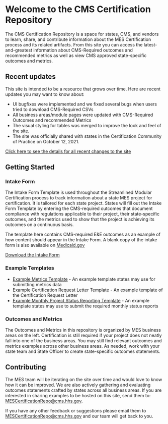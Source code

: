 # Welcome to the CMS Certification Repository

The CMS Certification Repository is a space for states, CMS, and vendors to learn, share, and contribute information about the MES Certification process and its related artifacts. From this site you can access the latest-and-greatest information about CMS-Required outcomes and recommended metrics as well as view CMS approved state-specific outcomes and metrics.

## Recent updates

This site is intended to be a resource that grows over time. Here are recent updates you may want to know about:

- UI bugfixes were implemented and we fixed several bugs when users tried to download CMS-Required CSVs
- All business areas/module pages were updated with CMS-Required Outcomes and recommended Metrics
- The visual styling for tables was merged to improve the look and feel of the site.
- The site was officially shared with states in the Certification Community of Practice on October 12, 2021.

[Click here to see the details for all recent changes to the site](https://github.com/CMSgov/CMCS-DSG-DSS-Certification-Staging/pulls?q=is%3Apr+is%3Aclosed)

## Getting Started

### Intake Form

The Intake Form Template is used throughout the Streamlined Modular Certification process to track information about a state MES project for certification. It is tailored for each state project. States will fill out the Intake Form Template by entering the CMS-required outcomes that document compliance with regulations applicable to their project, their state-specific outcomes, and the metrics used to show that the project is achieving its outcomes on a continuous basis. 

The template here contains CMS-required E&E outcomes as an example of how content should appear in the Intake Form. A blank copy of the intake form is also available on [Medicaid.gov](https://www.medicaid.gov/medicaid/data-systems/certification/streamlined-modular-certification/index.html)

[Download the Intake Form](https://github.com/CMSgov/CMCS-DSG-DSS-Certification/raw/intake-form/Appendix%20E%20Intake%20Form%20Template.xlsx)

### Example Templates

- [Example Metrics Template](https://github.com/CMSgov/CMCS-DSG-DSS-Certification-Staging/raw/SMC-Artifacts/Metric%20report%20example%20template.xlsx) - An example template states may use for submitting metrics data
- Example Certification Request Letter Template - An example template of the Certification Request Letter 
- [Example Monthly Project Status Reporting Template](https://github.com/CMSgov/CMCS-DSG-DSS-Certification-Staging/raw/SMC-Artifacts/Streamlined%20Modular%20Certification%20Required%20Monthly%20Project%20Status%20Report%20Example%20Template.docx) - An example template states may use to submit the required monthly status reports

### Outcomes and Metrics

The Outcomes and Metrics in this repository is organized by MES business areas on the left. Certification is still required if your project does not neatly fall into one of the business areas. You may still find relevant outcomes and metrics examples across other business areas. As needed, work with your state team and State Officer to create state-specific outcomes statements.

## Contributing
The MES team will be iterating on the site over time and would love to know how it can be improved. We are also actively gathering and evaluating outcomes statements crafted by states across all business areas. If you are interested in sharing examples to be hosted on this site, send them to: <MESCertificationRepo@cms.hhs.gov>. 

If you have any other feedback or suggestions please email them to <MESCertificationRepo@cms.hhs.gov> and our team will get back to you.
